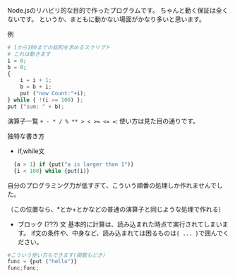 Node.jsのリハビリ的な目的で作ったプログラムです。
ちゃんと動く保証は全くないです。
というか、まともに動かない場面がかなり多いと思います。

例
```py
# 1から100までの総和を求めるスクリプト
# これは動きます
i = 0;
b = 0;
{   
    i = i + 1;
    b = b + i;
    put ("now Count:"+i);
} while { !(i >= 100) };
put ("sum: " + b);
```

演算子一覧
```+ - * / % ** > < >= <= =```: 使い方は見た目の通りです。

独特な書き方

- if,while文
```py
  {a > 1} if {put("a is larger than 1")}
  {i < 100} while {put(i)}
```
自分のプログラミング力が低すぎて、こういう順番の処理しか作れませんでした。

（この位置なら、*とか+とかなどの普通の演算子と同じような処理で作れる）

- ブロック (???) 文
  基本的に計算は、読み込まれた時点で実行されてしまいます。
  if文の条件や、中身など、読み込まれては困るものは`{ ... }`で囲んでください。
```py
#こういう使い方もできます(関数もどき)
func = {put ("hello")}
func;func;
```

